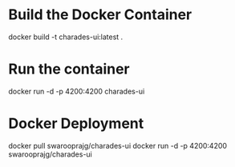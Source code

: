# Build the Docker Container
docker build -t charades-ui:latest .

# Run the container
docker run -d -p 4200:4200 charades-ui

# Docker Deployment
docker pull swarooprajg/charades-ui
docker run -d -p 4200:4200 swarooprajg/charades-ui
